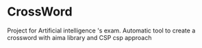# CrossWord
Project for Artificial intelligence 's exam. Automatic tool to create a crossword with aima library and CSP csp approach
